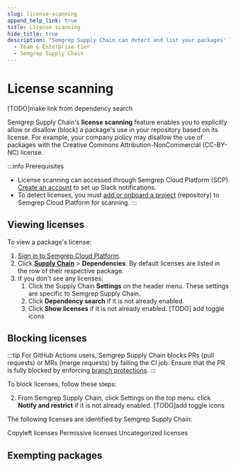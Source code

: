 ```yaml
---
slug: license-scanning
append_help_link: true
title: License scanning 
hide_title: true
description: "Semgrep Supply Chain can detect and list your packages' licenses. Prevent or exempt certain packages from being used based on its license."
  - Team & Enterprise tier
  - Semgrep Supply Chain
---
```


# License scanning

[TODO]make link from dependency search

Semgrep Supply Chain's **license scanning** feature enables you to explicitly allow or disallow (block) a package's use in your repository based on its license. For example, your company policy may disallow the use of packages with the Creative Commons Attribution-NonCommercial (CC-BY-NC) license.

:::info Prerequisites
* License scanning can accessed through Semgrep Cloud Platform (SCP). [Create an account](/semgrep-code/getting-started/#signing-in-to-semgrep-cloud-platform) to set up Slack notifications.
* To detect licenses, you must [add or onboard a project](/semgrep-code/getting-started/#option-b-adding-a-repository-from-github-gitlab-or-bitbucket) (repository) to Semgrep Cloud Platform for scanning.
:::
## Viewing licenses

To view a package's license:

1. [Sign in to Semgrep Cloud Platform](https://semgrep.dev/login).
2. Click **[Supply Chain](https://semgrep.dev/orgs/-/supply-chain)** > **Dependencies**. By default licenses are listed in the row of their respective package.
3. If you don't see any licenses:
    1. Click the Supply Chain **Settings** on the header menu. These settings are specific to Semgrep Supply Chain.
    2. Click **Dependency search** if it is not already enabled.
    3. Click **Show licenses** if it is not already enabled.
[TODO] add toggle icons
## Blocking licenses

:::tip
For GitHub Actions users, Semgrep Supply Chain blocks PRs (pull requests) or MRs (merge requests) by failing the CI job. Ensure that the PR is fully blocked by enforcing [branch protections](https://docs.github.com/en/repositories/configuring-branches-and-merges-in-your-repository/managing-protected-branches).
:::

To block licenses, follow these steps:

2. From Semgrep Supply Chain, click Settings on the top menu. click **Notify and restrict** if it is not already enabled.
[TODO]add toggle icons

The following licenses are identified by Semgrep Supply Chain:

Copyleft licenses
Permissive licenses
Uncategorized licenses


## Exempting packages

